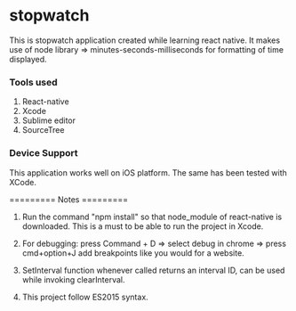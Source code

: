 # stopwatch

This is stopwatch application created while learning react native.
It makes use of node library => minutes-seconds-milliseconds for formatting of time displayed.

### Tools used 

1. React-native
2. Xcode
3. Sublime editor
4. SourceTree

###  Device Support

This application works well on iOS platform. The same has been tested with XCode.

========= Notes =========

1. Run the command "npm install" so that node_module of react-native is downloaded. 
   This is a must to be able to run the project in Xcode.

2. For debugging: press Command + D => select debug in chrome => press cmd+option+J 
add breakpoints like you would for a website.

3. SetInterval function whenever called returns an interval ID, can be used while invoking clearInterval.

4. This project follow ES2015 syntax.
